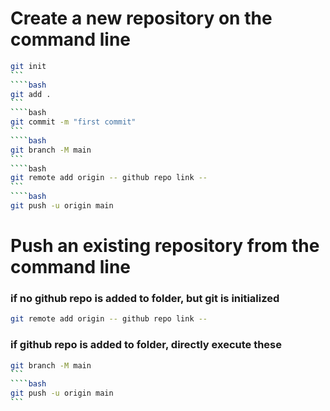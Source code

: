 # Create a new repository on the command line

`````bash
git init
```
````bash
git add .
```
````bash
git commit -m "first commit"
```
````bash
git branch -M main
```
````bash
git remote add origin -- github repo link --
```
````bash
git push -u origin main
`````

# Push an existing repository from the command line

### if no github repo is added to folder, but git is initialized

```bash
git remote add origin -- github repo link --
```

### if github repo is added to folder, directly execute these

`````bash
git branch -M main
```
````bash
git push -u origin main
```
`````

